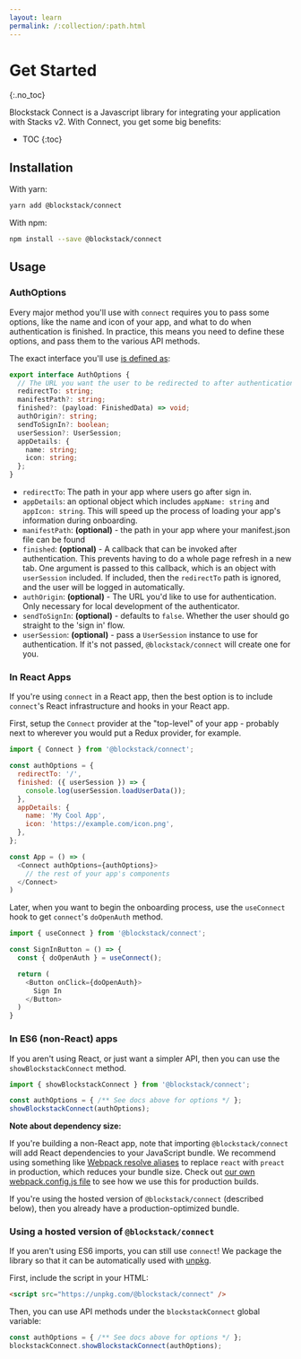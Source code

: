 ```yaml
---
layout: learn
permalink: /:collection/:path.html
---
```

# Get Started
{:.no_toc}

Blockstack Connect is a Javascript library for integrating your application with Stacks v2. With Connect, you get some big benefits:

<!-- -  -->

* TOC
{:toc}

## Installation

With yarn:

```bash
yarn add @blockstack/connect
```

With npm:

```bash
npm install --save @blockstack/connect
```

## Usage

### AuthOptions

Every major method you'll use with `connect` requires you to pass some options, like the name and icon of your app, and what to do when authentication is finished. In practice, this means you need to define these options, and pass them to the various API methods.

The exact interface you'll use [is defined as](https://github.com/blockstack/connect/blob/master/src/auth.ts#L12:L24):

```typescript
export interface AuthOptions {
  // The URL you want the user to be redirected to after authentication.
  redirectTo: string;
  manifestPath?: string;
  finished?: (payload: FinishedData) => void;
  authOrigin?: string;
  sendToSignIn?: boolean;
  userSession?: UserSession;
  appDetails: {
    name: string;
    icon: string;
  };
}
```

- `redirectTo`: The path in your app where users go after sign in.
- `appDetails`: an optional object which includes `appName: string` and `appIcon: string`. This will speed up the process of loading your app's information during onboarding.
- `manifestPath`: __(optional)__ - the path in your app where your manifest.json file can be found
- `finished`: __(optional)__ - A callback that can be invoked after authentication. This prevents having to do a whole page refresh in a new tab. One argument is passed to this callback, which is an object with `userSession` included. If included, then the `redirectTo` path is ignored, and the user will be logged in automatically.
- `authOrigin`: __(optional)__ - The URL you'd like to use for authentication. Only necessary for local development of the authenticator.
- `sendToSignIn`: __(optional)__ - defaults to `false`. Whether the user should go straight to the 'sign in' flow.
- `userSession`: __(optional)__ - pass a `UserSession` instance to use for authentication. If it's not passed, `@blockstack/connect` will create one for you.

### In React Apps

If you're using `connect` in a React app, then the best option is to include `connect`'s React infrastructure and hooks in your React app.

First, setup the `Connect` provider at the "top-level" of your app - probably next to wherever you would put a Redux provider, for example.

```javascript
import { Connect } from '@blockstack/connect';

const authOptions = {
  redirectTo: '/',
  finished: ({ userSession }) => {
    console.log(userSession.loadUserData());
  },
  appDetails: {
    name: 'My Cool App',
    icon: 'https://example.com/icon.png',
  },
};

const App = () => (
  <Connect authOptions={authOptions}>
    // the rest of your app's components
  </Connect>
)
```

Later, when you want to begin the onboarding process, use the `useConnect` hook to get `connect`'s `doOpenAuth` method.

```javascript
import { useConnect } from '@blockstack/connect';

const SignInButton = () => {
  const { doOpenAuth } = useConnect();

  return (
    <Button onClick={doOpenAuth}>
      Sign In
    </Button>
  )
}
```

### In ES6 (non-React) apps

If you aren't using React, or just want a simpler API, then you can use the `showBlockstackConnect` method.


```javascript
import { showBlockstackConnect } from '@blockstack/connect';

const authOptions = { /** See docs above for options */ };
showBlockstackConnect(authOptions);
```

**Note about dependency size:**

If you're building a non-React app, note that importing `@blockstack/connect` will add React dependencies to your JavaScript bundle. We recommend using something like [Webpack resolve aliases](https://webpack.js.org/configuration/resolve/) to replace `react` with `preact` in production, which reduces your bundle size. Check out [our own webpack.config.js file](https://github.com/blockstack/ux/blob/fix/connect-modal-accessibility/packages/connect/webpack.config.js#L87:L95) to see how we use this for production builds.

If you're using the hosted version of `@blockstack/connect` (described below), then you already have a production-optimized bundle.

### Using a hosted version of `@blockstack/connect`

If you aren't using ES6 imports, you can still use `connect`! We package the library so that it can be automatically used with [unpkg](https://unpkg.com/).

First, include the script in your HTML:

```html
<script src="https://unpkg.com/@blockstack/connect" />
```

Then, you can use API methods under the `blockstackConnect` global variable:


```javascript
const authOptions = { /** See docs above for options */ };
blockstackConnect.showBlockstackConnect(authOptions);
```